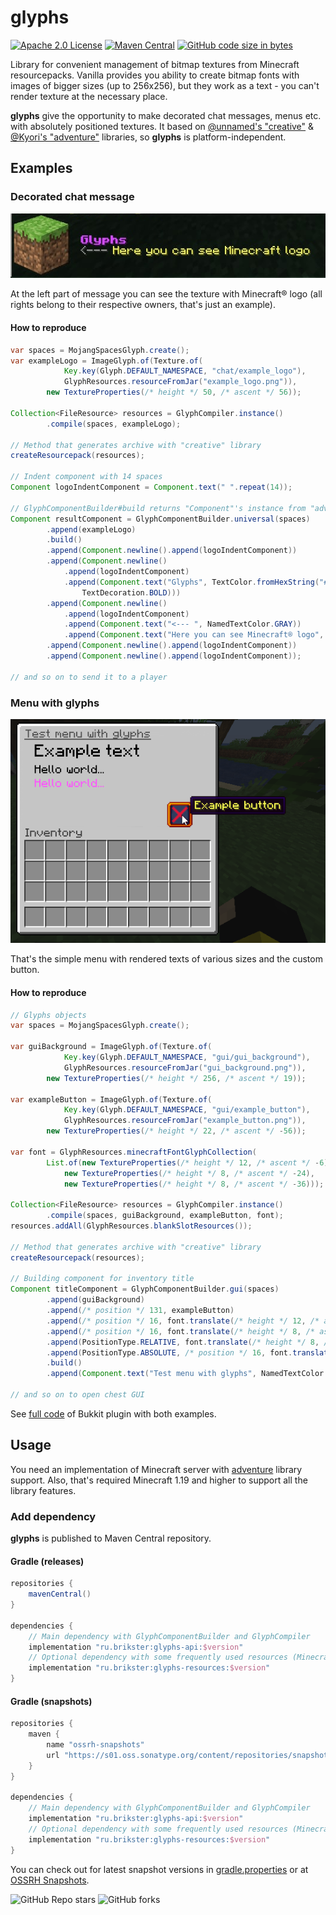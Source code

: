 # glyphs
[![Apache 2.0 License](https://img.shields.io/badge/license-Apache%202.0-blue)](LICENSE.md)
[![Maven Central](https://img.shields.io/maven-central/v/ru.brikster/glyphs-api)](https://search.maven.org/search?q=g:ru.brikster%20AND%20a:glyphs*)
[![GitHub code size in bytes](https://img.shields.io/github/languages/code-size/Brikster/glyphs?color=yellow)](https://github.com/Brikster/glyphs/archive/master.zip)

Library for convenient management of bitmap textures from Minecraft resourcepacks.
Vanilla provides you ability to create bitmap fonts with images of bigger sizes (up to 256x256),
but they work as a text - you can't render texture at the necessary place.

**glyphs** give the opportunity to make decorated chat messages, menus etc. with absolutely
positioned textures. It based on [@unnamed's "creative"](https://github.com/unnamed/creative) & [@Kyori's "adventure"](https://github.com/KyoriPowered/adventure) libraries,
so **glyphs** is platform-independent.

## Examples

### Decorated chat message
![Decorated chat message](markdown/example_message.png)

At the left part of message you can see the texture with Minecraft® logo 
(all rights belong to their respective owners, that's just an example).

#### How to reproduce

```java
var spaces = MojangSpacesGlyph.create();
var exampleLogo = ImageGlyph.of(Texture.of(
            Key.key(Glyph.DEFAULT_NAMESPACE, "chat/example_logo"),
            GlyphResources.resourceFromJar("example_logo.png")),
        new TextureProperties(/* height */ 50, /* ascent */ 56));

Collection<FileResource> resources = GlyphCompiler.instance()
        .compile(spaces, exampleLogo);

// Method that generates archive with "creative" library
createResourcepack(resources);

// Indent component with 14 spaces
Component logoIndentComponent = Component.text(" ".repeat(14));

// GlyphComponentBuilder#build returns "Component"'s instance from "adventure" library
Component resultComponent = GlyphComponentBuilder.universal(spaces)
        .append(exampleLogo)
        .build()
        .append(Component.newline().append(logoIndentComponent))
        .append(Component.newline()
            .append(logoIndentComponent)
            .append(Component.text("Glyphs", TextColor.fromHexString("#d84aff"), 
                TextDecoration.BOLD)))
        .append(Component.newline()
            .append(logoIndentComponent)
            .append(Component.text("<--- ", NamedTextColor.GRAY))
            .append(Component.text("Here you can see Minecraft® logo", NamedTextColor.YELLOW)))
        .append(Component.newline().append(logoIndentComponent))
        .append(Component.newline().append(logoIndentComponent));

// and so on to send it to a player
```

### Menu with glyphs
![Example menu](markdown/example_menu.png)

That's the simple menu with rendered texts of various sizes and the custom button.

#### How to reproduce
```java
// Glyphs objects
var spaces = MojangSpacesGlyph.create();

var guiBackground = ImageGlyph.of(Texture.of(
            Key.key(Glyph.DEFAULT_NAMESPACE, "gui/gui_background"),
            GlyphResources.resourceFromJar("gui_background.png")),
        new TextureProperties(/* height */ 256, /* ascent */ 19));

var exampleButton = ImageGlyph.of(Texture.of(
            Key.key(Glyph.DEFAULT_NAMESPACE, "gui/example_button"),
            GlyphResources.resourceFromJar("example_button.png")),
        new TextureProperties(/* height */ 22, /* ascent */ -56));

var font = GlyphResources.minecraftFontGlyphCollection(
        List.of(new TextureProperties(/* height */ 12, /* ascent */ -6),
            new TextureProperties(/* height */ 8, /* ascent */ -24),
            new TextureProperties(/* height */ 8, /* ascent */ -36)));

Collection<FileResource> resources = GlyphCompiler.instance()
        .compile(spaces, guiBackground, exampleButton, font);
resources.addAll(GlyphResources.blankSlotResources());

// Method that generates archive with "creative" library
createResourcepack(resources);

// Building component for inventory title
Component titleComponent = GlyphComponentBuilder.gui(spaces)
        .append(guiBackground)
        .append(/* position */ 131, exampleButton)
        .append(/* position */ 16, font.translate(/* height */ 12, /* ascent */ -6, "Example text"))
        .append(/* position */ 16, font.translate(/* height */ 8, /* ascent */ -24, "Hello "))
        .append(PositionType.RELATIVE, font.translate(/* height */ 8, /* ascent */ -24, "world..."))
        .append(PositionType.ABSOLUTE, /* position */ 16, font.translate(/* height */ 8, /* ascent */ -36, "Hello world...", NamedTextColor.LIGHT_PURPLE))
        .build()
        .append(Component.text("Test menu with glyphs", NamedTextColor.DARK_GRAY, TextDecoration.UNDERLINED));

// and so on to open chest GUI
```

See [full code](https://github.com/Brikster/glyphs/blob/master/example-bukkit/src/main/java/ru/brikster/glyphs/bukkit/ExamplePlugin.java) of Bukkit plugin with both examples.

## Usage
You need an implementation of Minecraft server with [adventure](https://github.com/KyoriPowered/adventure) library support.
Also, that's required Minecraft 1.19 and higher to support all the library features.

### Add dependency

**glyphs** is published to Maven Central repository.

#### Gradle (releases)
```groovy
repositories {
    mavenCentral()
}

dependencies {
    // Main dependency with GlyphComponentBuilder and GlyphCompiler
    implementation "ru.brikster:glyphs-api:$version"
    // Optional dependency with some frequently used resources (Minecraft font etc.)
    implementation "ru.brikster:glyphs-resources:$version"
}
```

#### Gradle (snapshots)
```groovy
repositories {
    maven { 
        name "ossrh-snapshots"
        url "https://s01.oss.sonatype.org/content/repositories/snapshots/" 
    }
}

dependencies {
    // Main dependency with GlyphComponentBuilder and GlyphCompiler
    implementation "ru.brikster:glyphs-api:$version"
    // Optional dependency with some frequently used resources (Minecraft font etc.)
    implementation "ru.brikster:glyphs-resources:$version"
}
```

You can check out for latest snapshot versions in [gradle.properties](gradle.properties) or at [OSSRH Snapshots](https://s01.oss.sonatype.org/content/repositories/snapshots/ru/brikster/glyphs-api/).

![GitHub Repo stars](https://img.shields.io/github/stars/Brikster/glyphs?style=social)
![GitHub forks](https://img.shields.io/github/forks/Brikster/glyphs?style=social)
